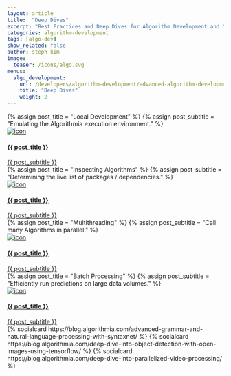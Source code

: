 ```yaml
---
layout: article
title:  "Deep Dives"
excerpt: "Best Practices and Deep Dives for Algorithm Development and Model Deployment"
categories: algorithm-development
tags: [algo-dev]
show_related: false
author: steph_kim
image:
  teaser: /icons/algo.svg
menus:
  algo_development:
    url: /developers/algorithm-development/advanced-algorithm-development
    title: "Deep Dives"
    weight: 2
---
```


<div>
  {% assign post_title = "Local Development" %}
  {% assign post_subtitle = "Emulating the Algorithmia execution environment." %}
  <a href="{{site.baseurl}}/algorithm-development/advanced-algorithm-development/local-development"
    title="{{ post_title }}: {{ post_subtitle }}"
    class="syn-card outlined actionable syn-link-no-decoration syn-mb-32">
    <div class="syn-media-object">
      <div class="syn-media-object-image">
        <div class="syn-width-capped-160">
          <img src="{{site.cdnurl}}{{site.baseurl}}/images/post_images/local_development/local_development.png" alt="icon" itemprop="image" class="syn-image-responsive">
        </div>
      </div>
      <div class="syn-media-object-body syn-flex direction-column justify-center">
        <h4 itemprop="name" class="syn-mb-8">{{ post_title }}</h4>
        <div class="syn-body-2 syn-text-secondary syn-mb-0">{{ post_subtitle }}</div>
      </div>
    </div>
  </a>
  {% assign post_title = "Inspecting Algorithms" %}
  {% assign post_subtitle = "Determining the live list of packages / dependencies." %}
  <a href="{{site.baseurl}}/algorithm-development/advanced-algorithm-development/list-packages"
    title="{{ post_title }}: {{ post_subtitle }}"
    class="syn-card outlined actionable syn-link-no-decoration syn-mb-32">
    <div class="syn-media-object">
      <div class="syn-media-object-image">
        <div class="syn-width-capped-160">
          <img src="{{site.cdnurl}}{{site.baseurl}}/images/post_images/list_packages/dependencies.png" alt="icon" itemprop="image" class="syn-image-responsive">
        </div>
      </div>
      <div class="syn-media-object-body syn-flex direction-column justify-center">
        <h4 itemprop="name" class="syn-mb-8">{{ post_title }}</h4>
        <div class="syn-body-2 syn-text-secondary syn-mb-0">{{ post_subtitle }}</div>
      </div>
    </div>
  </a>
  {% assign post_title = "Multithreading" %}
  {% assign post_subtitle = "Call many Algorithms in parallel." %}
  <a href="{{site.baseurl}}/algorithm-development/advanced-algorithm-development/multithreading"
    title="{{ post_title }}: {{ post_subtitle }}"
    class="syn-card outlined actionable syn-link-no-decoration syn-mb-32">
    <div class="syn-media-object">
      <div class="syn-media-object-image">
        <div class="syn-width-capped-160">
          <img src="{{site.cdnurl}}{{site.baseurl}}/images/post_images/multithreading/multithreading.png" alt="icon" itemprop="image" class="syn-image-responsive">
        </div>
      </div>
      <div class="syn-media-object-body syn-flex direction-column justify-center">
        <h4 itemprop="name" class="syn-mb-8">{{ post_title }}</h4>
        <div class="syn-body-2 syn-text-secondary syn-mb-0">{{ post_subtitle }}</div>
      </div>
    </div>
  </a>
  {% assign post_title = "Batch Processing" %}
  {% assign post_subtitle = "Efficiently run predictions on large data volumes." %}
  <a href="{{site.baseurl}}/algorithm-development/advanced-algorithm-development/batch-processing"
    title="{{ post_title }}: {{ post_subtitle }}"
    class="syn-card outlined actionable syn-link-no-decoration syn-mb-32">
    <div class="syn-media-object">
      <div class="syn-media-object-image">
        <div class="syn-width-capped-160">
          <img src="{{site.cdnurl}}{{site.baseurl}}/images/post_images/batch-processing/batch_processing.png" alt="icon" itemprop="image" class="syn-image-responsive">
        </div>
      </div>
      <div class="syn-media-object-body syn-flex direction-column justify-center">
        <h4 itemprop="name" class="syn-mb-8">{{ post_title }}</h4>
        <div class="syn-body-2 syn-text-secondary syn-mb-0">{{ post_subtitle }}</div>
      </div>
    </div>
  </a>
  {% socialcard https://blog.algorithmia.com/advanced-grammar-and-natural-language-processing-with-syntaxnet/ %}
  {% socialcard https://blog.algorithmia.com/deep-dive-into-object-detection-with-open-images-using-tensorflow/ %}
  {% socialcard https://blog.algorithmia.com/deep-dive-into-parallelized-video-processing/ %}
</div>
